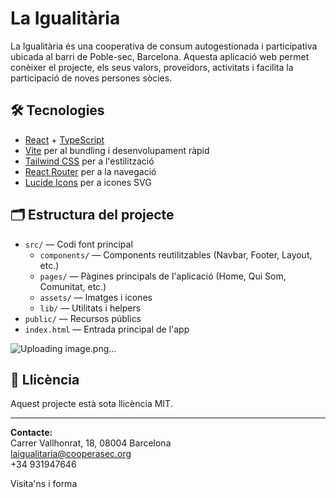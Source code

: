 # La Igualitària

La Igualitària és una cooperativa de consum autogestionada i participativa ubicada al barri de Poble-sec, Barcelona. Aquesta aplicació web permet conèixer el projecte, els seus valors, proveïdors, activitats i facilita la participació de noves persones sòcies.

## 🛠️ Tecnologies

- [React](https://react.dev/) + [TypeScript](https://www.typescriptlang.org/)
- [Vite](https://vitejs.dev/) per al bundling i desenvolupament ràpid
- [Tailwind CSS](https://tailwindcss.com/) per a l'estilització
- [React Router](https://reactrouter.com/) per a la navegació
- [Lucide Icons](https://lucide.dev/) per a icones SVG


## 🗂️ Estructura del projecte

- `src/` — Codi font principal
  - `components/` — Components reutilitzables (Navbar, Footer, Layout, etc.)
  - `pages/` — Pàgines principals de l'aplicació (Home, Qui Som, Comunitat, etc.)
  - `assets/` — Imatges i icones
  - `lib/` — Utilitats i helpers
- `public/` — Recursos públics
- `index.html` — Entrada principal de l'app


![Uploading image.png…]()


## 📄 Llicència

Aquest projecte està sota llicència MIT.

---

**Contacte:**  
Carrer Vallhonrat, 18, 08004 Barcelona  
laigualitaria@cooperasec.org  
+34 931947646

Visita'ns i forma
